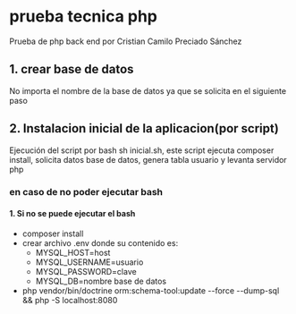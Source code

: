 # prueba tecnica php
Prueba de php back end por Cristian Camilo Preciado Sánchez
## 1. crear base de datos
No importa el nombre de la base de datos ya que se solicita en el siguiente paso 
## 2. Instalacion inicial de la aplicacion(por script)
Ejecución del script por bash sh inicial.sh, este script ejecuta composer install, solicita datos base de datos, genera tabla usuario y levanta servidor php
### en caso de no poder ejecutar bash
#### 1. Si no se puede ejecutar el bash 
- composer install
- crear archivo .env donde su contenido es: 
  - MYSQL_HOST=host
  - MYSQL_USERNAME=usuario
  - MYSQL_PASSWORD=clave
  - MYSQL_DB=nombre base de datos
- php vendor/bin/doctrine orm:schema-tool:update --force --dump-sql && php -S localhost:8080
